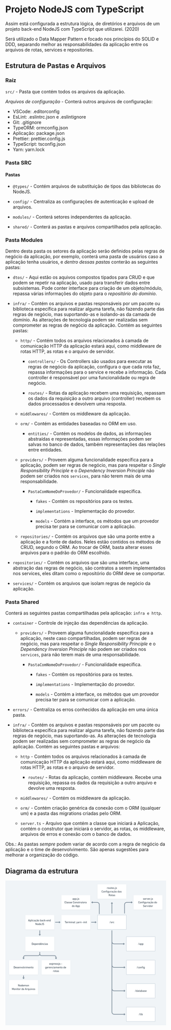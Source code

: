 # Projeto NodeJS com TypeScript

Assim está configurada a estrutura lógica, de diretórios e arquivos de um projeto back-end NodeJS com TypeScript que utilizarei. (2020)

Será utilizado o Data Mapper Pattern e focado nos princípios do SOLID e DDD, separando melhor as responsabilidades da aplicação entre os arquivos de rotas, services e repositories.

## Estrutura de Pastas e Arquivos

### Raíz

`src/` - Pasta que contém todos os arquivos da aplicação.

_Arquivos de configuração_ - Conterá outros arquivos de configuração:

* VSCode: .editorconfig
* EsLint: .eslintrc.json e .eslintignore
* Git: .gitignore
* TypeORM: ormconfig.json
* Aplicação: package.json
* Prettier: prettier.config.js
* TypeScript: tsconfig.json
* Yarn: yarn.lock

### Pasta SRC

#### Pastas

* `@types/` - Contém arquivos de substituição de tipos das bibliotecas do NodeJS.

* `config/` - Centraliza as configurações de autenticação e upload de arquivos.

* `modules/` - Conterá setores independentes da aplicação.

* `shared/` - Conterá as pastas e arquivos compartilhados pela aplicação.

### Pasta Modules

Dentro desta pasta os setores da aplicação serão definidos pelas regras de negócio da aplicação, por exemplo, conterá uma pasta de usuários caso a aplicação tenha usuários, e *dentro dessas pastas* conterão as seguintes pastas:

* `dtos/` - Aqui estão os aquivos compostos tipados para CRUD e que podem se repetir na aplicação, usado para transferir dados entre subsistemas. Pode conter interface para criação de um objeto/módulo, repassa várias informações do objeto para o *repositório do domínio*.

* `infra/` - Contém os arquivos e pastas responsáveis por um pacote ou biblioteca específica para realizar alguma tarefa, não fazendo parte das regras de negócio, mas suportando-as e isolando-as da camada de domínio. As alterações de tecnologia podem ser realizadas sem comprometer as regras de negócio da aplicação. Contém as seguintes pastas:

  * `http/` - Contém todos os arquivos relacionados à camada de comunicação HTTP da aplicação estará aqui, como middleware de rotas HTTP, as rotas e o arquivo de servidor.

    * `controllers/` - Os Controllers são usados para executar as regras de negócio da aplicação, configura o que cada rota faz, repassa informações para o service e recebe a informação. Cada controller é responsável por uma funcionalidade ou regra de negócio.

    * `routes/` - Rotas da aplicação recebem uma requisição, repassam os dados da requisição a outro arquivo (controller) recebem os dados processados e devolvem uma resposta.
  
  * `middlewares/` - Contém os middleware da aplicação.

  * `orm/` - Contém as entidades baseadas no ORM em uso.

    * `entities/` - Contém os modelos de dados, as informações abstraídas e representadas, essas informações podem ser salvas no banco de dados, também representações das relações entre entidades.

  * `providers/` - Proveem alguma funcionalidade específica para a aplicação, podem ser regras de negócio, mas para respeitar o _Single Responsibility Principle_ e o _Dependency Inversion Principle_ não podem ser criados nos `services`, para não terem mais de uma responsabilidade.

    * `PastaComNomeDoProvedor/` - Funcionalidade específica.

      * `fakes` - Contém os repositórios para os testes.

      * `implementations` - Implementação do provedor.

      * `models` - Contém a interface, os métodos que um provedor precisa ter para se comunicar com a aplicação.

  * `repositories/` - Contém os arquivos que são uma ponte entre a aplicação e a fonte de dados. Neles estão contidos os métodos de CRUD, segundo o ORM. Ao trocar de ORM, basta alterar esses arquivos para o padrão do ORM escolhido.

* `repositories/` - Contém os arquivos que são uma interface, uma abstração das regras de negócio, são contratos a serem implementados nos services, eles ditam como o repositório do ORM deve se comportar.

* `services/` - Contém os arquivos que isolam regras de negócio da aplicação.

### Pasta Shared

Conterá as seguintes pastas compartilhadas pela aplicação: `infra e http`.

* `container` - Controle de injeção das dependências da aplicação.
  
  * `providers/` - Proveem alguma funcionalidade específica para a aplicação, neste caso compartilhadas, podem ser regras de negócio, mas para respeitar o _Single Responsibility Principle_ e o _Dependency Inversion Principle_ não podem ser criados nos `services`, para não terem mais de uma responsabilidade.

    * `PastaComNomeDoProvedor/` - Funcionalidade específica.

      * `fakes` - Contém os repositórios para os testes.

      * `implementations` - Implementação do provedor.

      * `models` - Contém a interface, os métodos que um provedor precisa ter para se comunicar com a aplicação.

* `errors/` - Centraliza os erros conhecidos da aplicação em uma única pasta.

* `infra/` - Contém os arquivos e pastas responsáveis por um pacote ou biblioteca específica para realizar alguma tarefa, não fazendo parte das regras de negócio, mas suportando-as. As alterações de tecnologia podem ser realizadas sem comprometer as regras de negócio da aplicação. Contém as seguintes pastas e arquivos:

  * `http` - Contém todos os arquivos relacionados à camada de comunicação HTTP da aplicação estará aqui, como middleware de rotas HTTP, as rotas e o arquivo de servidor.

    * `routes/` - Rotas da aplicação, contém middleware. Recebe uma requisição, repassa os dados da requisição a outro arquivo e devolve uma resposta.
  
  * `middlewares/` - Contém os middleware da aplicação.
  
  * `orm/` - Contém criação genérica da conexão com o ORM (qualquer um) e a pasta das migrations criadas pelo ORM.

  * `server.ts` - Arquivo que contém a classe que iniciará a Aplicação, contém o construtor que iniciará o servidor, as rotas, os middleware, arquivos de erros e conexão com o banco de dados.

Obs.: As pastas *sempre* podem variar de acordo com a regra de negócio da aplicação e o time de desenvolvimento. São apenas sugestões para melhorar a organização do código.

## Diagrama da estrutura

<img src="https://github.com/MGustav0/tutoriando/blob/master/01_-_Back-end/Images/01_-_Estrutura_B.png" width="640" heigth="360" />

